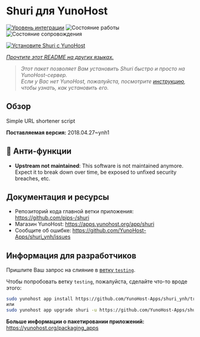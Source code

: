 <!--
Важно: этот README был автоматически сгенерирован <https://github.com/YunoHost/apps/tree/master/tools/readme_generator>
Он НЕ ДОЛЖЕН редактироваться вручную.
-->

# Shuri для YunoHost

[![Уровень интеграции](https://apps.yunohost.org/badge/integration/shuri)](https://ci-apps.yunohost.org/ci/apps/shuri/)
![Состояние работы](https://apps.yunohost.org/badge/state/shuri)
![Состояние сопровождения](https://apps.yunohost.org/badge/maintained/shuri)

[![Установите Shuri с YunoHost](https://install-app.yunohost.org/install-with-yunohost.svg)](https://install-app.yunohost.org/?app=shuri)

*[Прочтите этот README на других языках.](./ALL_README.md)*

> *Этот пакет позволяет Вам установить Shuri быстро и просто на YunoHost-сервер.*  
> *Если у Вас нет YunoHost, пожалуйста, посмотрите [инструкцию](https://yunohost.org/install), чтобы узнать, как установить его.*

## Обзор

Simple URL shortener script

**Поставляемая версия:** 2018.04.27~ynh1
## :red_circle: Анти-функции

- **Upstream not maintained**: This software is not maintained anymore. Expect it to break down over time, be exposed to unfixed security breaches, etc.

## Документация и ресурсы

- Репозиторий кода главной ветки приложения: <https://github.com/pips-/shuri>
- Магазин YunoHost: <https://apps.yunohost.org/app/shuri>
- Сообщите об ошибке: <https://github.com/YunoHost-Apps/shuri_ynh/issues>

## Информация для разработчиков

Пришлите Ваш запрос на слияние в [ветку `testing`](https://github.com/YunoHost-Apps/shuri_ynh/tree/testing).

Чтобы попробовать ветку `testing`, пожалуйста, сделайте что-то вроде этого:

```bash
sudo yunohost app install https://github.com/YunoHost-Apps/shuri_ynh/tree/testing --debug
или
sudo yunohost app upgrade shuri -u https://github.com/YunoHost-Apps/shuri_ynh/tree/testing --debug
```

**Больше информации о пакетировании приложений:** <https://yunohost.org/packaging_apps>
